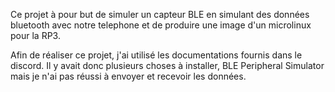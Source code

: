 Ce projet à pour but de simuler un capteur BLE en simulant des données bluetooth avec notre telephone
et de produire une image d'un microlinux pour la RP3.

Afin de réaliser ce projet, j'ai utilisé les documentations fournis dans le discord.
Il y avait donc plusieurs choses à installer, BLE Peripheral Simulator mais je n'ai pas réussi
à envoyer et recevoir les données.
